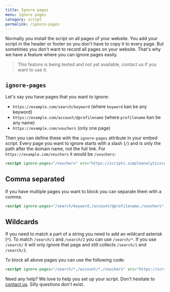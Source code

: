 ```yaml
---
title: Ignore pages
menu: Ignore pages
category: script
permalink: /ignore-pages
---
```


Normally you install the script on all pages of your website. You add your script in the header or footer so you don't have to copy it to every page. But sometimes you don't want to record all pages on your website. That's why we have a feature where you can ignore pages easily.

> This feature is being tested and not yet available, contact us if you want to use it.

## `ignore-pages`

Let's say you have pages that you want to ignore:
- `https://example.com/search/keyword` (where `keyword` kan be any keyword)
- `https://example.com/account/@profilename` (where `profilename` kan be any name)
- `https://example.com/vouchers` (only one page)

Then you can define these with the `ignore-pages` attribute in your embed script. Every page you want to ignore starts with a slash (`/`) and is only the path after the domain name, not the full link. For `https://example.com/vouchers` it would be `/vouchers`:

```html
<script ignore-pages="/vouchers" src="https://scripts.simpleanalyticscdn.com/latest.js" />
```

## Comma separated

If you have multiple pages you want to block you can separate them with a comma.

```html
<script ignore-pages="/search/keyword,/account/@profilename,/vouchers" src="https://scripts.simpleanalyticscdn.com/latest.js" />
```

## Wildcards

If you need to match a part of a string you need to add an wildcard asterisk (`*`). To match `/search/1` and `/search/2` you can use `/search/*`. If you use `/search/` it will only ignore that page and still collects `/search/1` and `/search/2`.

To block all above pages you can use the following code:

```html
<script ignore-pages="/search/*,/account/*,/vouchers" src="https://scripts.simpleanalyticscdn.com/latest.js" />
```

Need any help? We love to help you set up your script. Don't hesitate to [contact us](https://simpleanalytics.com/contact). Silly questions don't exist.
